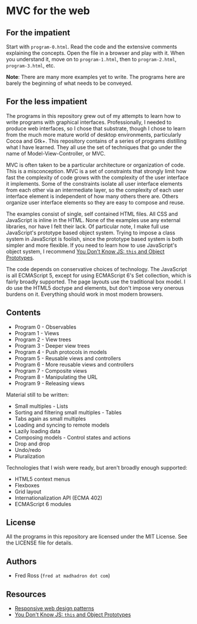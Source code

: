 # MVC for the web

## For the impatient

Start with `program-0.html`. Read the code and the extensive comments explaining the concepts. Open the file in a browser and play with it. When you understand it, move on to `program-1.html`, then to `program-2.html`, `program-3.html`, etc.

**Note**: There are many more examples yet to write. The programs here are barely the beginning of what needs to be conveyed.

## For the less impatient

The programs in this repository grew out of my attempts to learn how to write programs with graphical interfaces. Professionally, I needed to produce web interfaces, so I chose that substrate, though I chose to learn from the much more mature world of desktop environments, particularly Cocoa and Gtk+. This repository contains of a series of programs distilling what I have learned. They all use the set of techniques that go under the name of Model-View-Controller, or MVC.

MVC is often taken to be a particular architecture or organization of code. This is a misconception. MVC is a set of constraints that strongly limit how fast the complexity of code grows with the complexity of the user interface it implements. Some of the constraints isolate all user interface elements from each other via an intermediate layer, so the complexity of each user interface element is independent of how many others there are. Others organize user interface elements so they are easy to compose and reuse.

The examples consist of single, self contained HTML files. All CSS and JavaScript is inline in the HTML. None of the examples use any external libraries, nor have I felt their lack. Of particular note, I make full use JavaScript's prototype based object system. Trying to impose a class system in JavaScript is foolish, since the prototype based system is both simpler and more flexible. If you need to learn how to use JavaScript's object system, I recommend [You Don't Know JS: `this` and Object Prototypes](https://github.com/getify/You-Dont-Know-JS/blob/master/this%20&%20object%20prototypes/README.md#you-dont-know-js-this--object-prototypes).

The code depends on conservative choices of technology. The JavaScript is all ECMAScript 5, except for using ECMAScript 6's Set collection, which is fairly broadly supported. The page layouts use the traditional box model. I do use the HTML5 doctype and elements, but don't impose very onerous burdens on it. Everything should work in most modern browsers.

## Contents

* Program 0 - Observables
* Program 1 - Views
* Program 2 - View trees
* Program 3 - Deeper view trees
* Program 4 - Push protocols in models
* Program 5 - Reusable views and controllers
* Program 6 - More reusable views and controllers
* Program 7 - Composite views
* Program 8 - Manipulating the URL
* Program 9 - Releasing views

Material still to be written:
* Small multiples - Lists
* Sorting and filtering small multiples - Tables
* Tabs again as small multiples
* Loading and syncing to remote models
* Lazily loading data
* Composing models - Control states and actions
* Drop and drop
* Undo/redo
* Pluralization

Technologies that I wish were ready, but aren't broadly enough supported:
* HTML5 context menus
* Flexboxes
* Grid layout
* Internationalization API (ECMA 402)
* ECMAScript 6 modules

## License

All the programs in this repository are licensed under the MIT License. See the LICENSE file for details.

## Authors

* Fred Ross (`fred at madhadron dot com`)

## Resources

* [Responsive web design patterns](http://bradfrost.github.io/this-is-responsive/patterns.html)
* [You Don't Know JS: `this` and Object Prototypes](https://github.com/getify/You-Dont-Know-JS/blob/master/this%20&%20object%20prototypes/README.md#you-dont-know-js-this--object-prototypes)